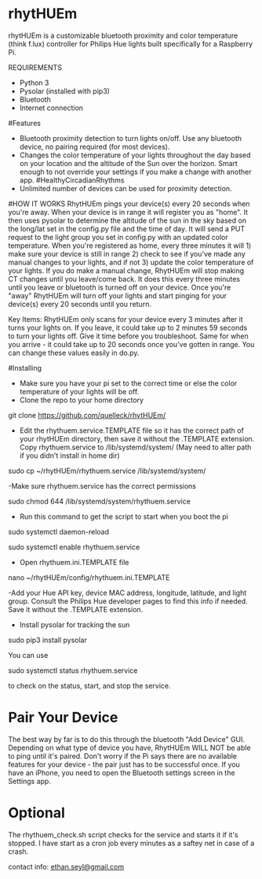 # rhytHUEm

rhytHUEm is a customizable bluetooth proximity and color temperature (think f.lux) controller for Philips Hue lights built specifically for a Raspberry Pi. 

REQUIREMENTS
- Python 3
- Pysolar (installed with pip3)
- Bluetooth
- Internet connection

#Features
- Bluetooth proximity detection to turn lights on/off. Use any bluetooth device, no pairing required (for most devices).
- Changes the color temperature of your lights throughout the day based on your location and the altitude of the Sun over the horizon. Smart enough to not override your settings if you make a change with another app. #HealthyCircadianRhythms
- Unlimited number of devices can be used for proximity detection.


#HOW IT WORKS
RhytHUEm pings your device(s) every 20 seconds when you're away. When your device is in range it will register you as "home". It then uses pysolar to determine the altitude of the sun in the sky based on the long/lat set in the config.py file and the time of day. It will send a PUT request to the light group you set in config.py with an updated color temperature. When you're registered as home, every three minutes it will 1) make sure your device is still in range 2) check to see if you've made any manual changes to your lights, and if not 3) update the color temperature of your lights. If you do make a manual change, RhytHUEm will stop making CT changes until you leave/come back. It does this every three minutes until you leave or bluetooth is turned off on your device. Once you're "away" RhytHUEm will turn off your lights and start pinging for your device(s) every 20 seconds until you return.

Key Items: RhytHUEm only scans for your device every 3 minutes after it turns your lights on. If you leave, it could take up to 2 minutes 59 seconds to turn your lights off. Give it time before you troubleshoot. Same for when you arrive - it could take up to 20 seconds once you've gotten in range. You can change these values easily in do.py.

#Installing
- Make sure you have your pi set to the correct time or else the color temperature of your lights will be off.
- Clone the repo to your home directory 

git clone https://github.com/quelleck/rhytHUEm/
- Edit the rhythuem.service.TEMPLATE file so it has the correct path of your rhytHUEm directory, then save it without the .TEMPLATE extension. Copy rhythuem.service to /lib/systemd/system/ (May need to alter path if you didn't install in home dir)

sudo cp ~/rhytHUEm/rhythuem.service /lib/systemd/system/

-Make sure rhythuem.service has the correct permissions

sudo chmod 644 /lib/systemd/system/rhythuem.service
- Run this command to get the script to start when you boot the pi 

sudo systemctl daemon-reload

sudo systemctl enable rhythuem.service
- Open rhythuem.ini.TEMPLATE file 

nano ~/rhytHUEm/config/rhythuem.ini.TEMPLATE

-Add your Hue API key, device MAC address, longitude, latitude, and light group. Consult the Philips Hue developer pages to find this info if needed. Save it without the .TEMPLATE extension.


- Install pysolar for tracking the sun


sudo pip3 install pysolar


You can use 

sudo systemctl status rhythuem.service

to check on the status, start, and stop the service.

# Pair Your Device
The best way by far is to do this through the bluetooth "Add Device" GUI. Depending on what type of device you have, RhytHUEm WILL NOT be able to ping until it's paired. Don't worry if the Pi says there are no available features for your device - the pair just has to be successful once. If you have an iPhone, you need to open the Bluetooth settings screen in the Settings app.

# Optional
The rhythuem_check.sh script checks for the service and starts it if it's stopped. I have start as a cron job every minutes as a saftey net in case of a crash.

contact info: ethan.seyl@gmail.com
